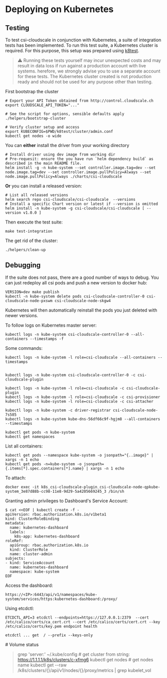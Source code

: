 # Deploying on Kubernetes

## Testing

To test csi-cloudscale in conjunction with Kubernetes, a suite of integration tests has been implemented.
To run this test suite, a Kubernetes cluster is required. For this purpose, this setup was prepared using
[k8test](https://github.com/cloudscale-ch/k8test).

> ⚠️ Running these tests yourself may incur unexpected costs and may result in data loss if run against a production account with live systems. herefore, we strongly advise you to use a separate account for these tests.
> The Kubernetes cluster created is not production ready and should not be used for any purpose other than testing.

First bootstrap the cluster

    # Export your API Token obtained from http://control.cloudscale.ch
    export CLOUDSCALE_API_TOKEN="..."
    
    # See the script for options, sensible defaults apply
    ./helpers/bootstrap-cluster
    
    # Verify cluster setup and access
    export KUBECONFIG=$PWD/k8test/cluster/admin.conf
    kubectl get nodes -o wide


You can **either** install the driver from your working directory

    # Install driver using dev image from working dir
    # Pre-requesit: ensure the you have run `helm dependency build` as described in the main README file.
    helm install -g -n kube-system --set controller.image.tag=dev --set node.image.tag=dev --set controller.image.pullPolicy=Always --set node.image.pullPolicy=Always ./charts/csi-cloudscale

**Or** you can install a released version:

    # List all released versions
    helm search repo csi-cloudscale/csi-cloudscale  --versions
    # Install a specific Chart version or latest if --version is omitted
    helm install -n kube-system -g csi-cloudscale/csi-cloudscale [ --version v1.0.0 ]

Then execute the test suite:

    make test-integration

The get rid of the cluster:

    ./helpers/clean-up

## Debugging

If the suite does not pass, there are a good number of ways to debug.
You can just redeploy all csi pods and push a new version to docker hub:

    VERSION=dev make publish
    kubectl -n kube-system delete pods csi-cloudscale-controller-0 csi-cloudscale-node-pxswm csi-cloudscale-node-skgw4

Kubernetes will then automatically reinstall the pods you just deleted
with newer versions.

To follow logs on Kubernetes master server:

    kubectl logs -n kube-system csi-cloudscale-controller-0 --all-containers --timestamps -f

Some commands:

    kubectl logs -n kube-system -l role=csi-cloudscale --all-containers --timestamps


    kubectl logs -n kube-system csi-cloudscale-controller-0 -c csi-cloudscale-plugin

    kubectl logs -n kube-system -l role=csi-cloudscale -c csi-cloudscale-plugin
    kubectl logs -n kube-system -l role=csi-cloudscale -c csi-provisioner
    kubectl logs -n kube-system -l role=csi-cloudscale -c csi-attacher

    kubectl logs -n kube-system -c driver-registrar csi-cloudscale-node-7s585
    kubectl logs -n kube-system kube-dns-56df66c9f-hgjm8 --all-containers --timestamps

    kubectl get pods -n kube-system
    kubectl get namespaces

List all containers:

    kubectl get pods --namespace kube-system -o jsonpath="{..image}" | xargs -n 1 echo
    kubectl get pods -n=kube-system -o jsonpath={.items[*].spec.containers[*].name} | xargs -n 1 echo

To attach:

    docker exec -it k8s_csi-cloudscale-plugin_csi-cloudscale-node-qpkube-system_3e87d88b-cc98-11e8-9d29-5a4205669245_3 /bin/sh

Granting admin privileges to Dashboard\'s Service Account:

    $ cat <<EOF | kubectl create -f -
    apiVersion: rbac.authorization.k8s.io/v1beta1
    kind: ClusterRoleBinding
    metadata:
      name: kubernetes-dashboard
      labels:
        k8s-app: kubernetes-dashboard
    roleRef:
      apiGroup: rbac.authorization.k8s.io
      kind: ClusterRole
      name: cluster-admin
    subjects:
    - kind: ServiceAccount
      name: kubernetes-dashboard
      namespace: kube-system
    EOF

Access the dashboard:

    https://<IP>:6443/api/v1/namespaces/kube-system/services/https:kubernetes-dashboard:/proxy/

Using etcdctl:

    ETCDCTL_API=3 etcdctl --endpoints=https://127.0.0.1:2379  --cert /etc/calico/certs/ca_cert.crt --cert /etc/calico/certs/cert.crt --key /etc/calico/certs/key.pem endpoint health

    etcdctl ... get  / --prefix --keys-only

\# Volume status

> grep \'server:\' \~/.kube/config \# get cluster from string:
> <https://1.1.1.1/k8s/clusters/c-xfmg6> kubectl get nodes \# get nodes
> name kubectl get \--raw /k8s/clusters/{}/api/v1/nodes/{}/proxy/metrics
> \| grep kubelet_vol
